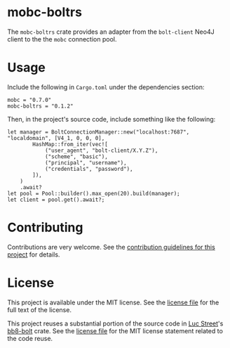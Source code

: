 # mobc-boltrs

The `mobc-boltrs` crate provides an adapter from the `bolt-client` Neo4J client to the the `mobc` connection pool.

# Usage

Include the following in `Cargo.toml` under the dependencies section:

```
mobc = "0.7.0"
mobc-boltrs = "0.1.2"
```

Then, in the project's source code, include something like the following:

```
let manager = BoltConnectionManager::new("localhost:7687", "localdomain", [V4_1, 0, 0, 0],
        HashMap::from_iter(vec![
            ("user_agent", "bolt-client/X.Y.Z"),
            ("scheme", "basic"),
            ("principal", "username"),
            ("credentials", "password"),
        ]),
    )
    .await?
let pool = Pool::builder().max_open(20).build(manager);
let client = pool.get().await?;
```

# Contributing

Contributions are very welcome. See the [contribution guidelines for this project](./CONTRIBUTING.md) for details.

# License

This project is available under the MIT license. See the [license file](./LICENSE.md) for the full text of the license.

This project reuses a substantial portion of the source code in [Luc Street](https://github.com/lucis-fluxum)'s [bb8-bolt](https://github.com/lucis-fluxum/bolt-rs/tree/master/bb8-bolt) crate. See the [license file](./LICENSE.md) for the MIT license statement related to the code reuse.
